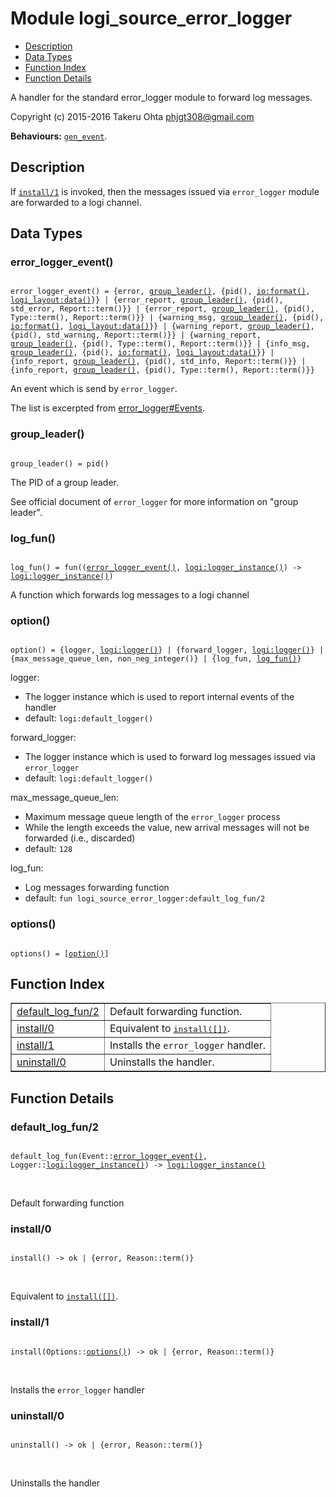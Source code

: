 

# Module logi_source_error_logger #
* [Description](#description)
* [Data Types](#types)
* [Function Index](#index)
* [Function Details](#functions)

A handler for the standard error_logger module to forward log messages.

Copyright (c) 2015-2016 Takeru Ohta <phjgt308@gmail.com>

__Behaviours:__ [`gen_event`](gen_event.md).

<a name="description"></a>

## Description ##
If [`install/1`](#install-1) is invoked, then the messages issued via `error_logger` module are forwarded to a logi channel.

<a name="types"></a>

## Data Types ##




### <a name="type-error_logger_event">error_logger_event()</a> ###


<pre><code>
error_logger_event() = {error, <a href="#type-group_leader">group_leader()</a>, {pid(), <a href="io.md#type-format">io:format()</a>, <a href="logi_layout.md#type-data">logi_layout:data()</a>}} | {error_report, <a href="#type-group_leader">group_leader()</a>, {pid(), std_error, Report::term()}} | {error_report, <a href="#type-group_leader">group_leader()</a>, {pid(), Type::term(), Report::term()}} | {warning_msg, <a href="#type-group_leader">group_leader()</a>, {pid(), <a href="io.md#type-format">io:format()</a>, <a href="logi_layout.md#type-data">logi_layout:data()</a>}} | {warning_report, <a href="#type-group_leader">group_leader()</a>, {pid(), std_warning, Report::term()}} | {warning_report, <a href="#type-group_leader">group_leader()</a>, {pid(), Type::term(), Report::term()}} | {info_msg, <a href="#type-group_leader">group_leader()</a>, {pid(), <a href="io.md#type-format">io:format()</a>, <a href="logi_layout.md#type-data">logi_layout:data()</a>}} | {info_report, <a href="#type-group_leader">group_leader()</a>, {pid(), std_info, Report::term()}} | {info_report, <a href="#type-group_leader">group_leader()</a>, {pid(), Type::term(), Report::term()}}
</code></pre>

 An event which is send by `error_logger`.

The list is excerpted from [error_logger#Events](http://www.erlang.org/doc/man/error_logger.html#id115197).



### <a name="type-group_leader">group_leader()</a> ###


<pre><code>
group_leader() = pid()
</code></pre>

 The PID of a group leader.

See official document of `error_logger` for more information on "group leader".



### <a name="type-log_fun">log_fun()</a> ###


<pre><code>
log_fun() = fun((<a href="#type-error_logger_event">error_logger_event()</a>, <a href="logi.md#type-logger_instance">logi:logger_instance()</a>) -&gt; <a href="logi.md#type-logger_instance">logi:logger_instance()</a>)
</code></pre>

 A function which forwards log messages to a logi channel



### <a name="type-option">option()</a> ###


<pre><code>
option() = {logger, <a href="logi.md#type-logger">logi:logger()</a>} | {forward_logger, <a href="logi.md#type-logger">logi:logger()</a>} | {max_message_queue_len, non_neg_integer()} | {log_fun, <a href="#type-log_fun">log_fun()</a>}
</code></pre>

 logger:
- The logger instance which is used to report internal events of the handler
- default: `logi:default_logger()`

forward_logger:
- The logger instance which is used to forward log messages issued via `error_logger`
- default: `logi:default_logger()`

max_message_queue_len:
- Maximum message queue length of the `error_logger` process
- While the length exceeds the value, new arrival messages will not be forwarded (i.e., discarded)
- default: `128`

log_fun:
- Log messages forwarding function
- default: `fun logi_source_error_logger:default_log_fun/2`



### <a name="type-options">options()</a> ###


<pre><code>
options() = [<a href="#type-option">option()</a>]
</code></pre>

<a name="index"></a>

## Function Index ##


<table width="100%" border="1" cellspacing="0" cellpadding="2" summary="function index"><tr><td valign="top"><a href="#default_log_fun-2">default_log_fun/2</a></td><td>Default forwarding function.</td></tr><tr><td valign="top"><a href="#install-0">install/0</a></td><td>Equivalent to <a href="#install-1"><tt>install([])</tt></a>.</td></tr><tr><td valign="top"><a href="#install-1">install/1</a></td><td>Installs the <code>error_logger</code> handler.</td></tr><tr><td valign="top"><a href="#uninstall-0">uninstall/0</a></td><td>Uninstalls the handler.</td></tr></table>


<a name="functions"></a>

## Function Details ##

<a name="default_log_fun-2"></a>

### default_log_fun/2 ###

<pre><code>
default_log_fun(Event::<a href="#type-error_logger_event">error_logger_event()</a>, Logger::<a href="logi.md#type-logger_instance">logi:logger_instance()</a>) -&gt; <a href="logi.md#type-logger_instance">logi:logger_instance()</a>
</code></pre>
<br />

Default forwarding function

<a name="install-0"></a>

### install/0 ###

<pre><code>
install() -&gt; ok | {error, Reason::term()}
</code></pre>
<br />

Equivalent to [`install([])`](#install-1).

<a name="install-1"></a>

### install/1 ###

<pre><code>
install(Options::<a href="#type-options">options()</a>) -&gt; ok | {error, Reason::term()}
</code></pre>
<br />

Installs the `error_logger` handler

<a name="uninstall-0"></a>

### uninstall/0 ###

<pre><code>
uninstall() -&gt; ok | {error, Reason::term()}
</code></pre>
<br />

Uninstalls the handler

